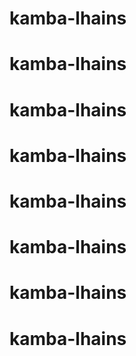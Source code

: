 # kamba-lhains
# kamba-lhains
# kamba-lhains
# kamba-lhains
# kamba-lhains
# kamba-lhains
# kamba-lhains
# kamba-lhains
